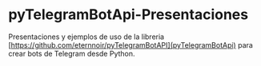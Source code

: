 # pyTelegramBotApi-Presentaciones

Presentaciones y ejemplos de uso de la libreria [https://github.com/eternnoir/pyTelegramBotAPI](pyTelegramBotApi) para crear bots de Telegram desde Python.

